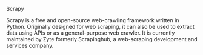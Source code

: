 
Scrapy

Scrapy is a free and open-source web-crawling framework written in Python. Originally designed for web scraping, it can also be used to extract data using APIs or as a general-purpose web crawler. It is currently maintained by Zyte formerly Scrapinghub, a web-scraping development and services company.


